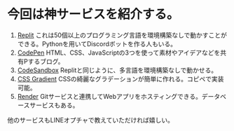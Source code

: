 # 今回は神サービスを紹介する。

1. [Replit](https://replit.com/)
これは50個以上のプログラミング言語を環境構築なしで動かすことができる。Pythonを用いてDiscordボットを作る人もいる。
2. [CodePen](https://codepen.io/)
HTML、CSS、JavaScriptの3つを使って素材やアイデアなどを共有Pするブログ。
3. [CodeSandbox](https://codesandbox.io/)
Replitと同じように、多言語を環境構築なしで動かせる。
4. [CSS Gradient](https://cssgradient.io/)
CSSの綺麗なグラデーションが簡単に作れる。コピペで実装可能。
5. [Render](https://render.com/)
Gitサービスと連携してWebアプリをホスティングできる。データベースサービスもある。

他のサービスもLINEオプチャで教えていただければ嬉しい。

## 